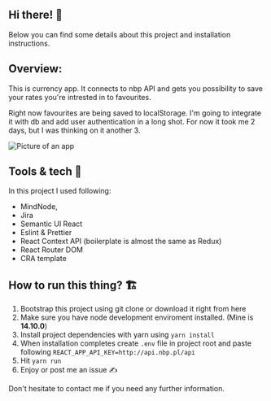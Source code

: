 ## Hi there! 👋

Below you can find some details about this project and installation instructions.

## Overview:

This is currency app. It connects to nbp API and gets you possibility to save your rates you're intrested in to favourites.

Right now favourites are being saved to localStorage. I'm going to integrate it with db and add user authentication in a long shot. For now it took me 2 days, but I was thinking on it another 3.

<img src="https://i.postimg.cc/854jZZRV/READMECURR.png" alt="Picture of an app" style="zoom:100%;" />

## Tools & tech 🔩

In this project I used following:

- MindNode,
- Jira
- Semantic UI React
- Eslint & Prettier
- React Context API (boilerplate is almost the same as Redux)
- React Router DOM
- CRA template

## How to run this thing? 🏗

1. Bootstrap this project using git clone or download it right from here
2. Make sure you have node development enviroment installed. (Mine is **14.10.0**)
3. Install project dependencies with yarn using `yarn install`
4. When installation completes create `.env` file in project root and paste following
   `REACT_APP_API_KEY=http://api.nbp.pl/api`
5. Hit `yarn run`
6. Enjoy or post me an issue ✍️

Don't hesitate to contact me if you need any further information.
